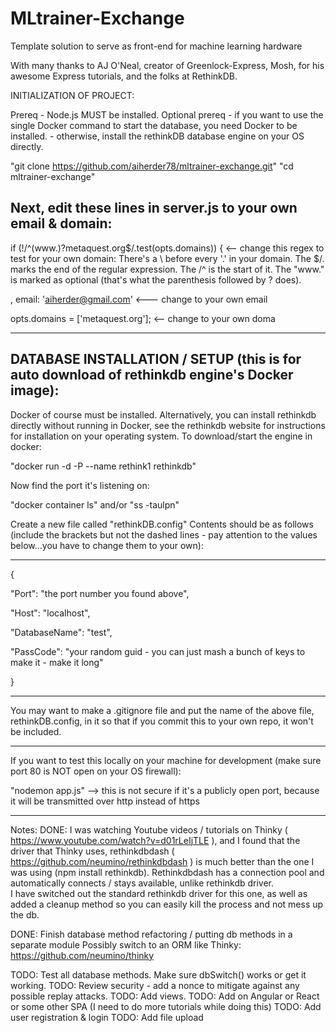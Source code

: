 # MLtrainer-Exchange
Template solution to serve as front-end for machine learning hardware

With many thanks to AJ O'Neal, creator of Greenlock-Express, Mosh, for his awesome Express tutorials, and the folks at RethinkDB.

INITIALIZATION OF PROJECT:

Prereq - Node.js MUST be installed.
Optional prereq - if you want to use the single Docker command to start the database, you need Docker to be installed.
    - otherwise, install the rethinkDB database engine on your OS directly.

"git clone https://github.com/aiherder78/mltrainer-exchange.git"
"cd mltrainer-exchange"

Next, edit these lines in server.js to your own email & domain:
----------------
if (!/^(www\.)?metaquest\.org$/.test(opts.domains)) {     <-- change this regex to test for your own domain:
     There's a \ before every '.' in your domain.  The $/. marks the end of the regular expression.  The /^ is the start of it.
     The "www." is marked as optional (that's what the parenthesis followed by ? does).
     
, email: 'aiherder@gmail.com'    <--- change to your own email

opts.domains = ['metaquest.org'];   <-- change to your own doma

----------------
DATABASE INSTALLATION / SETUP (this is for auto download of rethinkdb engine's Docker image):
----------------

Docker of course must be installed.
Alternatively, you can install rethinkdb directly without running in Docker, see the rethinkdb website for instructions for installation on your operating system.
To download/start the engine in docker:

"docker run -d -P --name rethink1 rethinkdb"

Now find the port it's listening on:

"docker container ls"
and/or
"ss -taulpn"

Create a new file called "rethinkDB.config"
Contents should be as follows (include the brackets but not the dashed lines - pay attention to the values below...you have to change them to your own):

-----------------------------

{

   "Port":  "the port number you found above",
   
   "Host":  "localhost",
   
   "DatabaseName":  "test",
   
   "PassCode":  "your random guid - you can just mash a bunch of keys to make it - make it long"
   
}

------------------------------
You may want to make a .gitignore file and put the name of the above file, rethinkDB.config, in it so that if you commit this to your own repo, it won't be included.

------------------------------
If you want to test this locally on your machine for development (make sure port 80 is NOT open on your OS firewall):

"nodemon app.js"  --> this is not secure if it's a publicly open port, because it will be transmitted over http instead of https

-----------------------------------------------------------------------------------------------------------------------
Notes:
DONE:
I was watching Youtube videos / tutorials on Thinky ( https://www.youtube.com/watch?v=d01rLeIjTLE ), and I found that the driver that Thinky uses, rethinkdbdash ( https://github.com/neumino/rethinkdbdash ) is much better than the one I was using (npm install rethinkdb).  Rethinkdbdash has a connection pool and automatically connects / stays available, unlike rethinkdb driver.  
I have switched out the standard rethinkdb driver for this one, as well as added a cleanup method so you can easily kill the process and not mess up the db.

DONE:  Finish database method refactoring / putting db methods in a separate module
Possibly switch to an ORM like Thinky:  https://github.com/neumino/thinky

TODO:  Test all database methods.  Make sure dbSwitch() works or get it working.
TODO:  Review security - add a nonce to mitigate against any possible replay attacks.
TODO:  Add views.
TODO:  Add on Angular or React or some other SPA (I need to do more tutorials while doing this)
TODO:  Add user registration & login
TODO:  Add file upload


